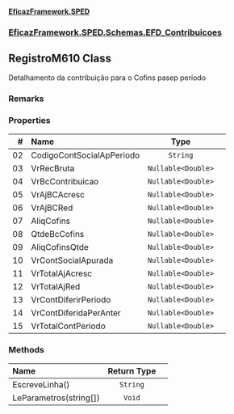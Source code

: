 #### [EficazFramework.SPED](EficazFrameworkSPED.md 'EficazFramework SPED')
### [EficazFramework.SPED.Schemas.EFD_Contribuicoes](EficazFramework.SPED.Schemas.EFD_Contribuicoes.md 'EficazFramework.SPED.Schemas.EFD_Contribuicoes')

## RegistroM610 Class

Detalhamento da contribuição para o Cofins pasep período

### Remarks
### Properties

| # | Name | Type | |
| ---: | :--- | :---: | :--- |
| 02 | CodigoContSocialApPeriodo | `String` |  |
| 03 | VrRecBruta | `Nullable<Double>` |  |
| 04 | VrBcContribuicao | `Nullable<Double>` |  |
| 05 | VrAjBCAcresc | `Nullable<Double>` |  |
| 06 | VrAjBCRed | `Nullable<Double>` |  |
| 07 | AliqCofins | `Nullable<Double>` |  |
| 08 | QtdeBcCofins | `Nullable<Double>` |  |
| 09 | AliqCofinsQtde | `Nullable<Double>` |  |
| 10 | VrContSocialApurada | `Nullable<Double>` |  |
| 11 | VrTotalAjAcresc | `Nullable<Double>` |  |
| 12 | VrTotalAjRed | `Nullable<Double>` |  |
| 13 | VrContDiferirPeriodo | `Nullable<Double>` |  |
| 14 | VrContDiferidaPerAnter | `Nullable<Double>` |  |
| 15 | VrTotalContPeriodo | `Nullable<Double>` |  |
### Methods

| Name | Return Type | |
| :--- | :---: | :--- |
| EscreveLinha() | `String` |  |
| LeParametros(string[]) | `Void` |  |
